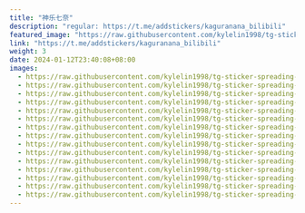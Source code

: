 ```yaml
---
title: "神乐七奈"
description: "regular: https://t.me/addstickers/kaguranana_bilibili"
featured_image: "https://raw.githubusercontent.com/kylelin1998/tg-sticker-spreading-worldwide-images/main/img/0be97c19-65e2-4e2b-91ab-8784b9b257e7.jpg"
link: "https://t.me/addstickers/kaguranana_bilibili"
weight: 3
date: 2024-01-12T23:40:08+08:00
images:
  - https://raw.githubusercontent.com/kylelin1998/tg-sticker-spreading-worldwide-images/main/img/0be97c19-65e2-4e2b-91ab-8784b9b257e7.jpg
  - https://raw.githubusercontent.com/kylelin1998/tg-sticker-spreading-worldwide-images/main/img/6eec0e10-cdc2-4355-b424-46ef4f6d22c6.jpg
  - https://raw.githubusercontent.com/kylelin1998/tg-sticker-spreading-worldwide-images/main/img/5ff8efca-f292-4036-8f4b-901edaa546d8.jpg
  - https://raw.githubusercontent.com/kylelin1998/tg-sticker-spreading-worldwide-images/main/img/db8e0f7d-fb9a-469e-ad75-7a12847e5e0c.jpg
  - https://raw.githubusercontent.com/kylelin1998/tg-sticker-spreading-worldwide-images/main/img/04861ac5-9b3b-421b-ae7d-2c70905c2395.jpg
  - https://raw.githubusercontent.com/kylelin1998/tg-sticker-spreading-worldwide-images/main/img/d7a7326e-632f-4a11-b578-bcfa3c0adc7b.jpg
  - https://raw.githubusercontent.com/kylelin1998/tg-sticker-spreading-worldwide-images/main/img/cb9f01c5-c48f-4e81-9fde-f06cf730c8ae.jpg
  - https://raw.githubusercontent.com/kylelin1998/tg-sticker-spreading-worldwide-images/main/img/b50ae3fb-4a51-4ede-a928-3f7412b81c8a.jpg
  - https://raw.githubusercontent.com/kylelin1998/tg-sticker-spreading-worldwide-images/main/img/00e333fe-21d2-428d-8b2a-9d8a4f8e6abe.jpg
  - https://raw.githubusercontent.com/kylelin1998/tg-sticker-spreading-worldwide-images/main/img/3c4c33cc-ac6c-4f87-90d4-b1a7db5045fe.jpg
  - https://raw.githubusercontent.com/kylelin1998/tg-sticker-spreading-worldwide-images/main/img/d661fb42-f930-45d4-80f6-0f5cea4d7f74.jpg
  - https://raw.githubusercontent.com/kylelin1998/tg-sticker-spreading-worldwide-images/main/img/0e8acffb-6c5c-4711-983f-99af2a1fb7a6.jpg
  - https://raw.githubusercontent.com/kylelin1998/tg-sticker-spreading-worldwide-images/main/img/73bfa052-b61b-40fc-9e60-3015ac29f56e.jpg
  - https://raw.githubusercontent.com/kylelin1998/tg-sticker-spreading-worldwide-images/main/img/b6caf91f-6c73-42f5-99d4-d24f1f00f9d3.jpg
  - https://raw.githubusercontent.com/kylelin1998/tg-sticker-spreading-worldwide-images/main/img/3af5b31c-bb6d-49a3-bbb1-8d5fc9a0d428.jpg
---
```

